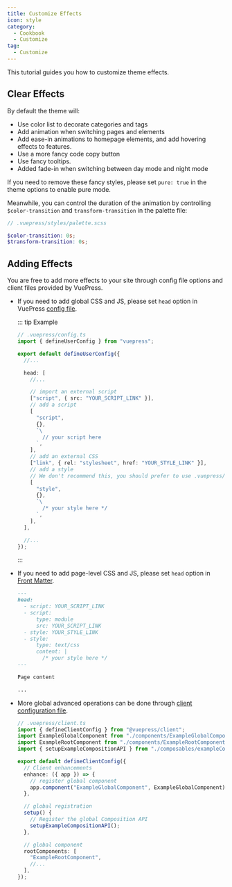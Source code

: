 ```yaml
---
title: Customize Effects
icon: style
category:
  - Cookbook
  - Customize
tag:
  - Customize
---
```


This tutorial guides you how to customize theme effects.

<!-- more -->

## Clear Effects

By default the theme will:

- Use color list to decorate categories and tags
- Add animation when switching pages and elements
- Add ease-in animations to homepage elements, and add hovering effects to features.
- Use a more fancy code copy button
- Use fancy tooltips.
- Added fade-in when switching between day mode and night mode

If you need to remove these fancy styles, please set `pure: true` in the theme options to enable pure mode.

Meanwhile, you can control the duration of the animation by controlling `$color-transition` and `transform-transition` in the palette file:

```scss
// .vuepress/styles/palette.scss

$color-transition: 0s;
$transform-transition: 0s;
```

## Adding Effects

You are free to add more effects to your site through config file options and client files provided by VuePress.

- If you need to add global CSS and JS, please set `head` option in VuePress [config file](../vuepress/config.md).

  ::: tip Example

  ```ts
  // .vuepress/config.ts
  import { defineUserConfig } from "vuepress";

  export default defineUserConfig({
    //...

    head: [
      //...

      // import an external script
      ["script", { src: "YOUR_SCRIPT_LINK" }],
      // add a script
      [
        "script",
        {},
        `\
          // your script here
        `,
      ],
      // add an external CSS
      ["link", { rel: "stylesheet", href: "YOUR_STYLE_LINK" }],
      // add a style
      // We don't recommend this, you should prefer to use .vuepress/style/index.scss
      [
        "style",
        {},
        `\
          /* your style here */
        `,
      ],
    ],

    //...
  });
  ```

  :::

- If you need to add page-level CSS and JS, please set `head` option in [Front Matter](../vuepress/page.md#frontmatter).

  ```md
  ---
  head:
    - script: YOUR_SCRIPT_LINK
    - script:
        type: module
        src: YOUR_SCRIPT_LINK
    - style: YOUR_STYLE_LINK
    - style:
        type: text/css
        content: |
          /* your style here */
  ---

  Page content

  ...
  ```

- More global advanced operations can be done through [client configuration file](../vuepress/config.md#client-config).

  ```ts
  // .vuepress/client.ts
  import { defineClientConfig } from "@vuepress/client";
  import ExampleGlobalComponent from "./components/ExampleGlobalComponent.vue";
  import ExampleRootComponent from "./components/ExampleRootComponent.vue";
  import { setupExampleCompositionAPI } from "./composables/exampleCompositionAPI";

  export default defineClientConfig({
    // Client enhancements
    enhance: ({ app }) => {
      // register global component
      app.component("ExampleGlobalComponent", ExampleGlobalComponent);
    },

    // global registration
    setup() {
      // Register the global Composition API
      setupExampleCompositionAPI();
    },

    // global component
    rootComponents: [
      "ExampleRootComponent",
      //...
    ],
  });
  ```
